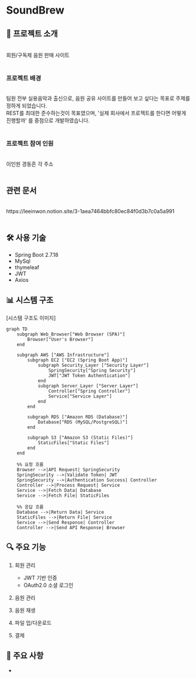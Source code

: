 # SoundBrew

## 📝 프로젝트 소개
<br>
회원/구독제 음원 판매 사이트 
<br>
<br>

### 프로젝트 배경
<br>
팀원 전부 실용음악과 출신으로, 음원 공유 사이트를 만들어 보고 싶다는 목표로 주제를 정하게 되었습니다.<br>
REST를 최대한 준수하는것이 목표였으며, '실제 회사에서 프로젝트를 한다면 어떻게 진행할까' 를 중점으로 개발하였습니다.
<br>
<br>

### 프로젝트 참여 인원
<br>
이인원 경동흔 각 주소
<br>
<br>

## 관련 문서
<br>
https://leeinwon.notion.site/3-1aea7464bbfc80ec84f0d3b7c0a5a991
<br>
<br>

## 🛠 사용 기술
- Spring Boot 2.7.18
- MySql
- thymeleaf
- JWT
- Axios

## 📊 시스템 구조
[시스템 구조도 이미지]
```mermaid
graph TD
    subgraph Web_Browser["Web Browser (SPA)"]
        Browser["User's Browser"]
    end

    subgraph AWS ["AWS Infrastructure"]
        subgraph EC2 ["EC2 (Spring Boot App)"]
            subgraph Security_Layer ["Security Layer"]
                SpringSecurity["Spring Security"]
                JWT["JWT Token Authentication"]
            end
            subgraph Server_Layer ["Server Layer"]
                Controller["Spring Controller"]
                Service["Service Layer"]
            end
        end

        subgraph RDS ["Amazon RDS (Database)"]
            Database["RDS (MySQL/PostgreSQL)"]
        end

        subgraph S3 ["Amazon S3 (Static Files)"]
            StaticFiles["Static Files"]
        end
    end

    %% 요청 흐름
    Browser -->|API Request| SpringSecurity
    SpringSecurity -->|Validate Token| JWT
    SpringSecurity -->|Authentication Success| Controller
    Controller -->|Process Request| Service
    Service -->|Fetch Data| Database
    Service -->|Fetch File| StaticFiles

    %% 응답 흐름
    Database -->|Return Data| Service
    StaticFiles -->|Return File| Service
    Service -->|Send Response| Controller
    Controller -->|Send API Response| Browser

```

## 🔍 주요 기능
1. 회원 관리
   - JWT 기반 인증
   - OAuth2.0 소셜 로그인

2. 음원 관리
3. 음원 재생
4. 파일 업/다운로드
5. 결제

## 🎯 주요 사항
-

